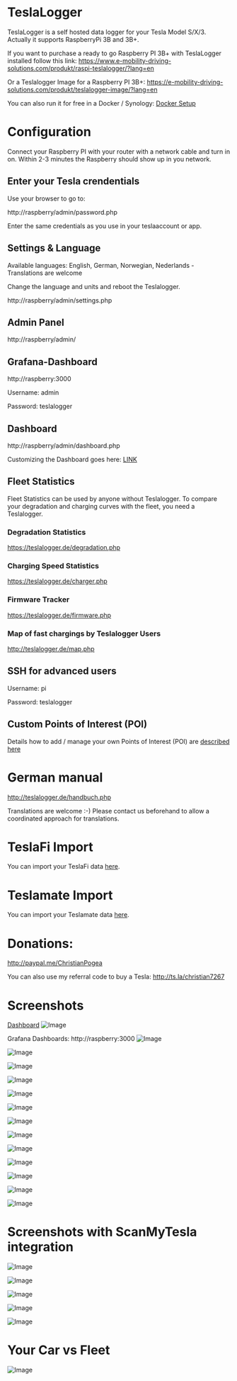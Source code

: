 # TeslaLogger

TeslaLogger is a self hosted data logger for your Tesla Model S/X/3. Actually it supports RaspberryPi 3B and 3B+.

If you want to purchase a ready to go Raspberry PI 3B+ with TeslaLogger installed follow this link:
https://www.e-mobility-driving-solutions.com/produkt/raspi-teslalogger/?lang=en

Or a Teslalogger Image for a Raspberry PI 3B+: 
https://e-mobility-driving-solutions.com/produkt/teslalogger-image/?lang=en

You can also run it for free in a Docker / Synology:
[Docker Setup](docker_setup.md)

# Configuration
Connect your Raspberry PI with your router with a network cable and turn in on.
Within 2-3 minutes the Raspberry should show up in you network.

## Enter your Tesla crendentials
Use your browser to go to:

http://raspberry/admin/password.php

Enter the same credentials as you use in your teslaaccount or app.

## Settings & Language
Available languages: English, German, Norwegian, Nederlands - Translations are welcome

Change the language and units and reboot the Teslalogger.

http://raspberry/admin/settings.php

## Admin Panel
http://raspberry/admin/

## Grafana-Dashboard
http://raspberry:3000

Username: admin

Password: teslalogger

## Dashboard
http://raspberry/admin/dashboard.php

Customizing the Dashboard goes here: [LINK](dashboard.md)

## Fleet Statistics
Fleet Statistics can be used by anyone without Teslalogger. To compare your degradation and charging curves with the fleet, you need a Teslalogger.

### Degradation Statistics
https://teslalogger.de/degradation.php

### Charging Speed Statistics
https://teslalogger.de/charger.php

### Firmware Tracker
https://teslalogger.de/firmware.php

### Map of fast chargings by Teslalogger Users
http://teslalogger.de/map.php

## SSH for advanced users

Username: pi

Password: teslalogger

## Custom Points of Interest (POI)

Details how to add / manage your own Points of Interest (POI) are [described here](TeslaLogger/Geofence.md)

# German manual
http://teslalogger.de/handbuch.php

Translations are welcome :-)
Please contact us beforehand to allow a coordinated approach for translations.

# TeslaFi Import
You can import your TeslaFi data [here](TeslaFi-Import/README.md).

# Teslamate Import
You can import your Teslamate data [here](Teslamate-Import/README.md).

# Donations:
http://paypal.me/ChristianPogea

You can also use my referral code to buy a Tesla:
http://ts.la/christian7267

# Screenshots
 [Dashboard](dashboard.md)
![Image](https://raw.githubusercontent.com/bassmaster187/TeslaLogger/master/TeslaLogger/screenshots/Dashboard.PNG)

Grafana Dashboards: http://raspberry:3000
![Image](https://raw.githubusercontent.com/bassmaster187/TeslaLogger/master/TeslaLogger/screenshots/verbrauch_en.png)

![Image](https://raw.githubusercontent.com/bassmaster187/TeslaLogger/master/TeslaLogger/screenshots/trip_en.png)

![Image](https://raw.githubusercontent.com/bassmaster187/TeslaLogger/master/TeslaLogger/screenshots/laden_en.png)

![Image](https://raw.githubusercontent.com/bassmaster187/TeslaLogger/master/TeslaLogger/screenshots/ladehistorie_en.png)

![Image](https://raw.githubusercontent.com/bassmaster187/TeslaLogger/master/TeslaLogger/screenshots/ladestatistik_en.png)

![Image](https://raw.githubusercontent.com/bassmaster187/TeslaLogger/master/TeslaLogger/screenshots/akkutrips_en.png)

![Image](https://raw.githubusercontent.com/bassmaster187/TeslaLogger/master/TeslaLogger/screenshots/degradation_en.png)

![Image](https://raw.githubusercontent.com/bassmaster187/TeslaLogger/master/TeslaLogger/screenshots/SOCladestatistik_en.png)

![Image](https://raw.githubusercontent.com/bassmaster187/TeslaLogger/master/TeslaLogger/screenshots/vampirdrain_en.png)

![Image](https://raw.githubusercontent.com/bassmaster187/TeslaLogger/master/TeslaLogger/screenshots/vampirdrain_month_en.png)

![Image](https://raw.githubusercontent.com/bassmaster187/TeslaLogger/master/TeslaLogger/screenshots/visited.PNG)

![Image](https://raw.githubusercontent.com/bassmaster187/TeslaLogger/master/TeslaLogger/screenshots/Trip-Monatsstatistik.PNG)

![Image](https://raw.githubusercontent.com/bassmaster187/TeslaLogger/master/TeslaLogger/screenshots/geofence_edit.png)

# Screenshots with ScanMyTesla integration #

![Image](https://raw.githubusercontent.com/bassmaster187/TeslaLogger/master/TeslaLogger/screenshots/Zellspannungen_ScanMyTesla.png)

![Image](https://raw.githubusercontent.com/bassmaster187/TeslaLogger/master/TeslaLogger/screenshots/HVAC-ScanMyTesla.png)

![Image](https://raw.githubusercontent.com/bassmaster187/TeslaLogger/master/TeslaLogger/screenshots/verbrauch-ScanMyTesla.png)

![Image](https://raw.githubusercontent.com/bassmaster187/TeslaLogger/master/TeslaLogger/screenshots/performance-ScanMyTesla.png)

![Image](https://raw.githubusercontent.com/bassmaster187/TeslaLogger/master/TeslaLogger/screenshots/Zelltemperaturen.PNG)

# Your Car vs Fleet #
![Image](https://raw.githubusercontent.com/bassmaster187/TeslaLogger/master/TeslaLogger/screenshots/MyDegradationVsFleet.PNG)
